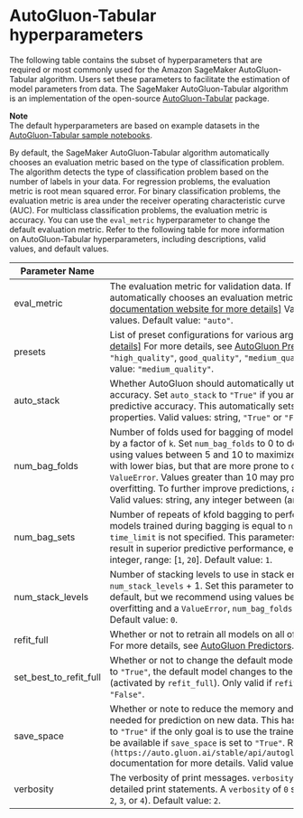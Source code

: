 # AutoGluon\-Tabular hyperparameters<a name="autogluon-tabular-hyperparameters"></a>

The following table contains the subset of hyperparameters that are required or most commonly used for the Amazon SageMaker AutoGluon\-Tabular algorithm\. Users set these parameters to facilitate the estimation of model parameters from data\. The SageMaker AutoGluon\-Tabular algorithm is an implementation of the open\-source [AutoGluon\-Tabular](https://github.com/awslabs/autogluon) package\.

**Note**  
The default hyperparameters are based on example datasets in the [AutoGluon\-Tabular sample notebooks](autogluon-tabular.md#autogluon-tabular-sample-notebooks)\.

By default, the SageMaker AutoGluon\-Tabular algorithm automatically chooses an evaluation metric based on the type of classification problem\. The algorithm detects the type of classification problem based on the number of labels in your data\. For regression problems, the evaluation metric is root mean squared error\. For binary classification problems, the evaluation metric is area under the receiver operating characteristic curve \(AUC\)\. For multiclass classification problems, the evaluation metric is accuracy\. You can use the `eval_metric` hyperparameter to change the default evaluation metric\. Refer to the following table for more information on AutoGluon\-Tabular hyperparameters, including descriptions, valid values, and default values\.


| Parameter Name | Description | 
| --- | --- | 
| eval\_metric |  The evaluation metric for validation data\. If `eval_metric` is set to the default `"auto"` value, then the algorithm automatically chooses an evaluation metric based on the type of classification problem: [\[See the AWS documentation website for more details\]](http://docs.aws.amazon.com/sagemaker/latest/dg/autogluon-tabular-hyperparameters.html) Valid values: string, refer to the [AutoGluon documentation](https://auto.gluon.ai/stable/api/autogluon.predictor.html#module-0) for valid values\. Default value: `"auto"`\.  | 
| presets |  List of preset configurations for various arguments in `fit()`\.  [\[See the AWS documentation website for more details\]](http://docs.aws.amazon.com/sagemaker/latest/dg/autogluon-tabular-hyperparameters.html) For more details, see [AutoGluon Predictors](https://auto.gluon.ai/stable/api/autogluon.predictor.html#autogluon.tabular.TabularPredictor.fit)\. Valid values: string, any of the following: \(`"best_quality"`, `"high_quality"`, `good_quality"`, `"medium_quality"`, `"optimize_for_deployment"`,` or "interpretable"`\)\. Default value: `"medium_quality"`\.  | 
| auto\_stack |  Whether AutoGluon should automatically utilize bagging and multi\-layer stack ensembling to boost predictive accuracy\. Set `auto_stack` to `"True"` if you are willing to tolerate longer training times in order to maximize predictive accuracy\. This automatically sets the `num_bag_folds` and `num_stack_levels` arguments based on dataset properties\.  Valid values: string, `"True"` or `"False"`\. Default value: `"False"`\.  | 
| num\_bag\_folds |  Number of folds used for bagging of models\. When `num_bag_folds` is equal to `k`, training time is roughly increased by a factor of `k`\. Set `num_bag_folds` to 0 to deactivate bagging\. This is disabled by default, but we recommend using values between 5 and 10 to maximize predictive performance\. Increasing `num_bag_folds` results in models with lower bias, but that are more prone to overfitting\. One is an invalid value for this parameter, and will raise a `ValueError`\. Values greater than 10 may produce diminishing returns and can even harm overall results due to overfitting\. To further improve predictions, avoid increasing `num_bag_folds` and instead increase `num_bag_sets`\. Valid values: string, any integer between \(and including\) `"0"` and `"10"`\. Default value: `"0"`\.  | 
| num\_bag\_sets |  Number of repeats of kfold bagging to perform \(values must be greater than or equal to 1\)\. The total number of models trained during bagging is equal to `num_bag_folds` \* `num_bag_sets`\. This parameter defaults to one if `time_limit` is not specified\. This parameters is disabled if `num_bag_folds` is not specified\. Values greater than one result in superior predictive performance, especially on smaller problems and with stacking enabled\.  Valid values: integer, range: \[`1`, `20`\]\. Default value: `1`\.  | 
| num\_stack\_levels |  Number of stacking levels to use in stack ensemble\. Roughly increases model training time by factor of `num_stack_levels` \+ 1\. Set this parameter to 0 to deactivate stack ensembling\. This parameter is deactivated by default, but we recommend using values between 1 and 3 to maximize predictive performance\. To prevent overfitting and a `ValueError`, `num_bag_folds` must be greater than or equal to 2\. Valid values: float, range: \[`0`, `3`\]\. Default value: `0`\.  | 
| refit\_full |  Whether or not to retrain all models on all of the data \(training and validation\) after the normal training procedure\. For more details, see [AutoGluon Predictors](https://auto.gluon.ai/stable/api/autogluon.predictor.html#autogluon.tabular.TabularPredictor.fit)\. Valid values: string, `"True"` or `"False"`\. Default value: `"False"`\.  | 
| set\_best\_to\_refit\_full |  Whether or not to change the default model that the predictor uses for prediction\. If `set_best_to_refit_full` is set to `"True"`, the default model changes to the model that exhibited the highest validation score as a result of refitting \(activated by `refit_full`\)\. Only valid if `refit_full` is set\. Valid values: string, `"True"` or `"False"`\. Default value: `"False"`\.  | 
| save\_space |  Whether or note to reduce the memory and disk size of predictor by deleting auxiliary model files that aren’t needed for prediction on new data\. This has no impact on inference accuracy\. We recommend setting `save_space` to `"True"` if the only goal is to use the trained model for prediction\. Certain advanced functionality may no longer be available if `save_space` is set to `"True"`\. Refer to the `[predictor\.save\_space\(\)](https://auto.gluon.ai/stable/api/autogluon.predictor.html#autogluon.tabular.TabularPredictor.save_space)` documentation for more details\. Valid values: string, `"True"` or `"False"`\. Default value: `"False"`\.  | 
| verbosity |  The verbosity of print messages\. `verbosity` levels range from `0` to `4`, with higher levels corresponding to more detailed print statements\. A `verbosity` of `0` suppresses warnings\.  Valid values: integer, any of the following: \(`0`, `1`, `2`, `3`, or `4`\)\. Default value: `2`\.  | 